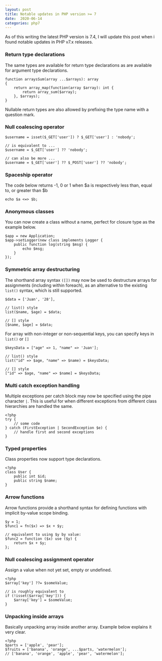 ```yaml
---
layout: post
title: Notable updates in PHP version >= 7
date:  2020-06-14
categories: php7
---
```


As of this writing the latest PHP version is 7.4, I will update this post when i found notable updates in PHP v7.x releases.

### Return type declarations

The same types are available for return type declarations as are available for argument type declarations.

	function arraysSum(array ...$arrays): array
	{
	    return array_map(function(array $array): int {
	        return array_sum($array);
	    }, $arrays);
	}

Nullable return types are also allowed by prefixing the type name with a question mark.

### Null coalescing operator

	$username = isset($_GET['user']) ? $_GET['user'] : 'nobody';
	
	// is equivalent to ...
	$username = $_GET['user'] ?? 'nobody';

	// can also be more ...
	$username = $_GET['user'] ?? $_POST['user'] ?? 'nobody';

### Spaceship operator
The code below returns -1, 0 or 1 when $a is respectively less than, equal to, or greater than $b

	echo $a <=> $b;

### Anonymous classes
You can now create a class without a name, perfect for closure type as the example below.

	$app = new Application;
	$app->setLogger(new class implements Logger {
	    public function log(string $msg) {
	        echo $msg;
	    }
	});

### Symmetric array destructuring

The shorthand array syntax `([])` may now be used to destructure arrays for assignments (including within foreach), as an alternative to the existing `list()` syntax, which is still supported.

	$data = ['Juan', '28'],

	// list() style
	list($name, $age) = $data;

	// [] style
	[$name, $age] = $data;
	
For array with non-integer or non-sequential keys, you can specify keys in `list()` or `[]`

	$keysData = ["age" => 1, "name" => 'Juan'];

	// list() style
	list("id" => $age, "name" => $name) = $keysData;

	// [] style
	["id" => $age, "name" => $name] = $keysData;

### Multi catch exception handling
Multiple exceptions per catch block may now be specified using the pipe character `|`. This is useful for when different exceptions from different class hierarchies are handled the same.

	<?php
	try {
	    // some code
	} catch (FirstException | SecondException $e) {
	    // handle first and second exceptions
	}

### Typed properties
Class properties now support type declarations.

	<?php
	class User {
	    public int $id;
	    public string $name;
	}

### Arrow functions
Arrow functions provide a shorthand syntax for defining functions with implicit by-value scope binding.

	$y = 1;
	$func1 = fn($x) => $x + $y;

	// equivalent to using $y by value:
	$func2 = function ($x) use ($y) {
	    return $x + $y;
	};

### Null coalescing assignment operator
Assign a value when not yet set, empty or undefined.

	<?php
	$array['key'] ??= $someValue;

	// is roughly equivalent to
	if (!isset($array['key'])) {
	    $array['key'] = $someValue;
	}

### Unpacking inside arrays

Basically unpacking array inside another array. Example below explains it very clear.

	<?php
	$parts = ['apple', 'pear'];
	$fruits = ['banana', 'orange', ...$parts, 'watermelon'];
	// ['banana', 'orange', 'apple', 'pear', 'watermelon'];
